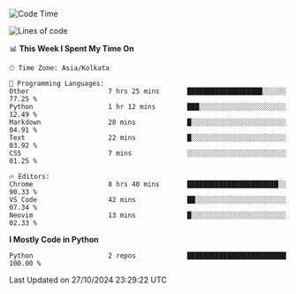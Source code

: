 <!--START_SECTION:waka-->
![Code Time](http://img.shields.io/badge/Code%20Time-355%20hrs%2010%20mins-blue)

![Lines of code](https://img.shields.io/badge/From%20Hello%20World%20I%27ve%20Written-332%20lines%20of%20code-blue)

📊 **This Week I Spent My Time On** 

```text
🕑︎ Time Zone: Asia/Kolkata

💬 Programming Languages: 
Other                    7 hrs 25 mins       ███████████████████░░░░░░   77.25 % 
Python                   1 hr 12 mins        ███░░░░░░░░░░░░░░░░░░░░░░   12.49 % 
Markdown                 28 mins             █░░░░░░░░░░░░░░░░░░░░░░░░   04.91 % 
Text                     22 mins             █░░░░░░░░░░░░░░░░░░░░░░░░   03.92 % 
CSS                      7 mins              ░░░░░░░░░░░░░░░░░░░░░░░░░   01.25 % 

🔥 Editors: 
Chrome                   8 hrs 40 mins       ███████████████████████░░   90.33 % 
VS Code                  42 mins             ██░░░░░░░░░░░░░░░░░░░░░░░   07.34 % 
Neovim                   13 mins             █░░░░░░░░░░░░░░░░░░░░░░░░   02.33 % 
```

**I Mostly Code in Python** 

```text
Python                   2 repos             █████████████████████████   100.00 % 
```




 Last Updated on 27/10/2024 23:29:22 UTC
<!--END_SECTION:waka-->
